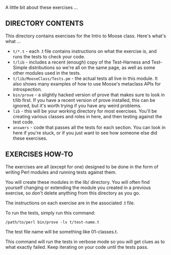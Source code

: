 A little bit about these exercises ...

## DIRECTORY CONTENTS

This directory contains exercises for the Intro to Moose class. Here's what's
what ...

* `t/*.t` - each .t file contains instructions on what the exercise is, and runs the tests to check your code.
* `t/lib` - includes a recent (enough) copy of the Test-Harness and Test-Simple distributions so we're all on the same page, as well as some other modules used in the tests.
* `t/lib/MooseClass/Tests.pm` - the actual tests all live in this module. It also shows many examples of how to use Moose's metaclass APIs for introspection.
* `bin/prove` - a slightly hacked version of prove that makes sure to look in t/lib first. If you have a recent version of prove installed, this can be ignored, but it's worth trying if you have any weird problems.
* `lib` - this will be your working directory for most exercises. You'll be creating various classes and roles in here, and then testing against the test code.
* `answers` - code that passes all the tests for each section. You can look in here if you're stuck, or if you just want to see how someone else did these exercises.

## EXERCISES HOW-TO

The exercises are all (except for one) designed to be done in the form
of writing Perl modules and running tests against them.

You will create these modules in the lib/ directory. You will often
find yourself changing or extending the module you created in a
previous exercise, so don't delete anything from this directory as you
go.

The instructions on each exercise are in the associated .t file.

To run the tests, simply run this command:

    /path/to/perl bin/prove -lv t/test-name.t

The test file name will be something like 01-classes.t.

This command will run the tests in verbose mode so you will get clues as to
what exactly failed. Keep iterating on your code until the tests pass.
